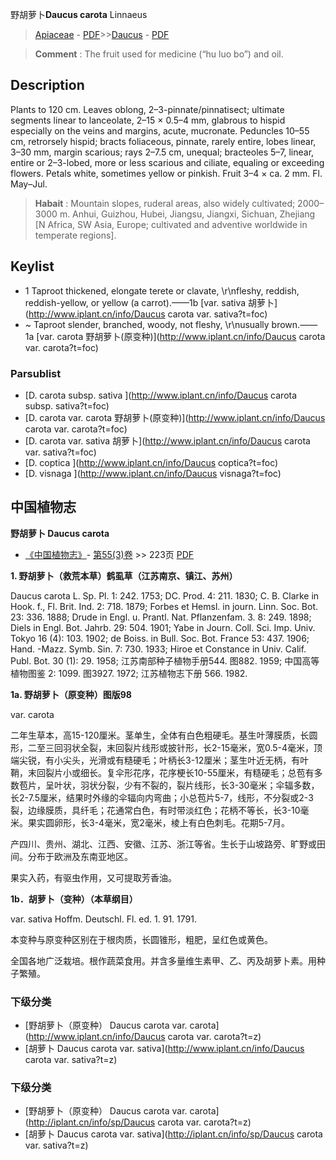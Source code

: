 野胡萝卜**Daucus carota** Linnaeus

> [Apiaceae](http://www.iplant.cn/info/Apiaceae?t=foc) - [PDF](http://www.iplant.cn/foc/pdf/Apiaceae.pdf)>>[Daucus](http://www.iplant.cn/info/Daucus?t=foc) - [PDF](http://www.iplant.cn/foc/pdf/Daucus.pdf)

> **Comment** : 
> The fruit used for medicine (“hu luo bo”) and oil.

## Description

Plants to 120 cm. Leaves oblong, 2–3-pinnate/pinnatisect; ultimate segments linear to lanceolate, 2–15 × 0.5–4 mm, glabrous to hispid especially on the veins and margins, acute, mucronate. Peduncles 10–55 cm, retrorsely hispid; bracts foliaceous, pinnate, rarely entire, lobes linear, 3–30 mm, margin scarious; rays 2–7.5 cm, unequal; bracteoles 5–7, linear, entire or 2–3-lobed, more or less scarious and ciliate, equaling or exceeding flowers. Petals white, sometimes yellow or pinkish. Fruit 3–4 × ca. 2 mm. Fl. May–Jul.

> **Habait** : 
> Mountain slopes, ruderal areas, also widely cultivated; 2000–3000 m. Anhui, Guizhou, Hubei, Jiangsu, Jiangxi, Sichuan, Zhejiang [N Africa, SW Asia, Europe; cultivated and adventive worldwide in temperate regions].

## Keylist

* 1 Taproot thickened, elongate terete or clavate, \r\nfleshy, reddish, reddish-yellow, or yellow (a carrot).——1b [var. sativa 胡萝卜](http://www.iplant.cn/info/Daucus carota var. sativa?t=foc)
* ~ Taproot slender, branched, woody, not fleshy, \r\nusually brown.——1a [var. carota 野胡萝卜(原变种)](http://www.iplant.cn/info/Daucus carota var. carota?t=foc)

### Parsublist

* [D.  carota subsp. sativa  ](http://www.iplant.cn/info/Daucus carota subsp. sativa?t=foc)
* [D.  carota var. carota  野胡萝卜(原变种)](http://www.iplant.cn/info/Daucus carota var. carota?t=foc)
* [D.  carota var. sativa  胡萝卜](http://www.iplant.cn/info/Daucus carota var. sativa?t=foc)
* [D.  coptica  ](http://www.iplant.cn/info/Daucus coptica?t=foc)
* [D.  visnaga  ](http://www.iplant.cn/info/Daucus visnaga?t=foc)

## 中国植物志

**野胡萝卜 Daucus carota**

* [《中国植物志》](http://www.iplant.cn/frps)- [第55(3)卷](http://www.iplant.cn/frps/vol/55(3)) >> 223页 [PDF](http://www.iplant.cn/frps/pdf/55(3)/223.PDF)

**1. 野胡萝卜（救荒本草）鹤虱草（江苏南京、镇江、苏州）**

Daucus carota L. Sp. Pl. 1: 242. 1753; DC. Prod. 4: 211. 1830; C. B. Clarke in Hook. f., Fl. Brit. Ind. 2: 718. 1879; Forbes et Hemsl. in journ. Linn. Soc. Bot. 23: 336. 1888; Drude in Engl. u. Prantl. Nat. Pflanzenfam. 3. 8: 249. 1898; Diels in Engl. Bot. Jahrb. 29: 504. 1901; Yabe in Journ. Coll. Sci. Imp. Univ. Tokyo 16 (4): 103. 1902; de Boiss. in Bull. Soc. Bot. France 53: 437. 1906; Hand. -Mazz. Symb. Sin. 7: 730. 1933; Hiroe et Constance in Univ. Calif. Publ. Bot. 30 (1): 29. 1958; 江苏南部种子植物手册544. 图882. 1959; 中国高等植物图鉴 2: 1099. 图3927. 1972; 江苏植物志下册 566. 1982.

**1a. 野胡萝卜（原变种）图版98**

var. carota

二年生草本，高15-120厘米。茎单生，全体有白色粗硬毛。基生叶薄膜质，长圆形，二至三回羽状全裂，末回裂片线形或披针形，长2-15毫米，宽0.5-4毫米，顶端尖锐，有小尖头，光滑或有糙硬毛；叶柄长3-12厘米；茎生叶近无柄，有叶鞘，末回裂片小或细长。复伞形花序，花序梗长10-55厘米，有糙硬毛；总苞有多数苞片，呈叶状，羽状分裂，少有不裂的，裂片线形，长3-30毫米；伞辐多数，长2-7.5厘米，结果时外缘的伞辐向内弯曲；小总苞片5-7，线形，不分裂或2-3裂，边缘膜质，具纤毛；花通常白色，有时带淡红色；花柄不等长，长3-10毫米。果实圆卵形，长3-4毫米，宽2毫米，棱上有白色刺毛。花期5-7月。

产四川、贵州、湖北、江西、安徽、江苏、浙江等省。生长于山坡路旁、旷野或田间。分布于欧洲及东南亚地区。

果实入药，有驱虫作用，又可提取芳香油。

**1b．胡萝卜（变种）（本草纲目）**

var. sativa Hoffm. Deutschl. Fl. ed. 1. 91. 1791.

本变种与原变种区别在于根肉质，长圆锥形，粗肥，呈红色或黄色。

全国各地广泛栽培。根作蔬菜食用。并含多量维生素甲、乙、丙及胡萝卜素。用种子繁殖。

### 下级分类
* [野胡萝卜（原变种）  Daucus carota var. carota](http://www.iplant.cn/info/Daucus carota var. carota?t=z)
* [胡萝卜  Daucus carota var. sativa](http://www.iplant.cn/info/Daucus carota var. sativa?t=z)

### 下级分类
* [野胡萝卜（原变种）  Daucus carota var. carota](http://iplant.cn/info/sp/Daucus carota var. carota?t=z)
* [胡萝卜  Daucus carota var. sativa](http://iplant.cn/info/sp/Daucus carota var. sativa?t=z)
